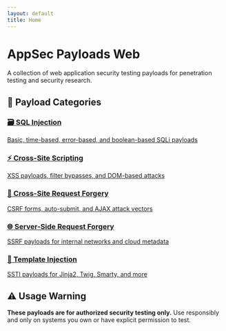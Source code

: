 ```yaml
---
layout: default
title: Home
---
```


# AppSec Payloads Web

A collection of web application security testing payloads for penetration testing and security research.

## 🎯 Payload Categories

<div class="payload-grid">
  <a href="{{ site.baseurl }}/sqli-payloads" class="payload-card">
    <h3>🗃️ SQL Injection</h3>
    <p>Basic, time-based, error-based, and boolean-based SQLi payloads</p>
  </a>
  
  <a href="{{ site.baseurl }}/xss-payloads" class="payload-card">
    <h3>⚡ Cross-Site Scripting</h3>
    <p>XSS payloads, filter bypasses, and DOM-based attacks</p>
  </a>
  
  <a href="{{ site.baseurl }}/csrf-payloads" class="payload-card">
    <h3>🔄 Cross-Site Request Forgery</h3>
    <p>CSRF forms, auto-submit, and AJAX attack vectors</p>
  </a>
  
  <a href="{{ site.baseurl }}/ssrf-payloads" class="payload-card">
    <h3>🌐 Server-Side Request Forgery</h3>
    <p>SSRF payloads for internal networks and cloud metadata</p>
  </a>
  
  <a href="{{ site.baseurl }}/template-injection-payloads" class="payload-card">
    <h3>📝 Template Injection</h3>
    <p>SSTI payloads for Jinja2, Twig, Smarty, and more</p>
  </a>
</div>

## ⚠️ Usage Warning

**These payloads are for authorized security testing only.** Use responsibly and only on systems you own or have explicit permission to test.



